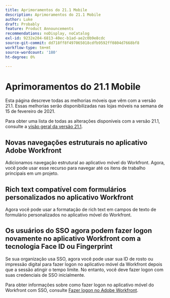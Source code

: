 ```yaml
---
title: Aprimoramentos do 21.1 Mobile
description: Aprimoramentos do 21.1 Mobile
author: Luke
draft: Probably
feature: Product Announcements
recommendations: noDisplay, noCatalog
exl-id: 9232e204-6813-40ec-b1ad-ae2c0b9e8cdc
source-git-commit: dd718ff8f497065018cdfb9592ff0804d7668bf8
workflow-type: tm+mt
source-wordcount: '180'
ht-degree: 0%

---
```


# Aprimoramentos do 21.1 Mobile

Esta página descreve todas as melhorias móveis que vêm com a versão 21.1. Essas melhorias serão disponibilizadas nas lojas móveis na semana de 15 de fevereiro de 2021.

Para obter uma lista de todas as alterações disponíveis com a versão 21.1, consulte a [visão geral da versão 21.1](../../../product-announcements/product-releases/21.1-release-activity/21-1-release-overview.md).

## Novas navegações estruturais no aplicativo Adobe Workfront

Adicionamos navegação estrutural ao aplicativo móvel do Workfront. Agora, você pode usar esse recurso para navegar até os itens de trabalho principais em um projeto.

## Rich text compatível com formulários personalizados no aplicativo Workfront

Agora você pode usar a formatação de rich text em campos de texto de formulário personalizados no aplicativo móvel do Workfront.

## Os usuários do SSO agora podem fazer logon novamente no aplicativo Workfront com a tecnologia Face ID ou Fingerprint

Se sua organização usa SSO, agora você pode usar sua ID de rosto ou impressão digital para fazer logon no aplicativo móvel da Workfront depois que a sessão atingir o tempo limite. No entanto, você deve fazer logon com suas credenciais de SSO inicialmente.

Para obter informações sobre como fazer logon no aplicativo móvel do Workfront com SSO, consulte [Fazer logon no Adobe Workfront](../../../workfront-basics/manage-your-account-and-profile/managing-your-workfront-account/log-in-to-workfront.md).
